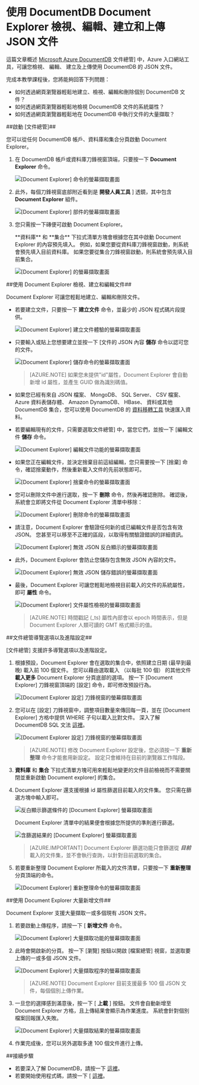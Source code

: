 <properties
    pageTitle="使用 DocumentDB Document Explorer 檢視、編輯、建立和上傳 JSON 文件 | Microsoft Azure"
    description="深入了解 DocumentDB Document Explorer，它是一種 Azure 入口網站的工具，可用來檢視、編輯、建立和上傳使用 DocumentDB 的 JSON 文件。"
    services="documentdb"
    authors="AndrewHoh"
    manager="jhubbard"
    editor="monicar"
    documentationCenter=""/>

<tags
    ms.service="documentdb"
    ms.workload="data-services"
    ms.tgt_pltfrm="na"
    ms.devlang="na"
    ms.topic="get-started-article" 
    ms.date="10/26/2015"
    ms.author="anhoh"/>

# 使用 DocumentDB Document Explorer 檢視、編輯、建立和上傳 JSON 文件 #

這篇文章概述 [Microsoft Azure DocumentDB](http://azure.microsoft.com/services/documentdb/) 文件總管] 中，Azure 入口網站工具，可讓您檢視、 編輯、 建立及上傳使用 DocumentDB 的 JSON 文件。

完成本教學課程後，您將能夠回答下列問題：  

-   如何透過網頁瀏覽器輕鬆地建立、檢視、編輯和刪除個別 DocumentDB 文件？
-   如何透過網頁瀏覽器輕鬆地檢視 DocumentDB 文件的系統屬性？
-   如何透過網頁瀏覽器輕鬆地在 DocumentDB 中執行文件的大量擷取？

##<a id="Launch"></a>啟動 [文件總管]##

您可以從任何 DocumentDB 帳戶、資料庫和集合分頁啟動 Document Explorer。  

1. 在 DocumentDB 帳戶或資料庫刀鋒視窗頂端，只要按一下 **Document Explorer** 命令。

    ![[Document Explorer] 命令的螢幕擷取畫面](./media/documentdb-view-JSON-document-explorer/documentexplorercommand.png)
 
2. 此外，每個刀鋒視窗底部附近看到是 **開發人員工具** ] 透鏡，其中包含 **Document Explorer** 組件。

    ![[Document Explorer] 部件的螢幕擷取畫面](./media/documentdb-view-JSON-document-explorer/documentexplorerpart.png)

2. 您只需按一下磚便可啟動 Document Explorer。

    <p> **資料庫** 和 **集合** 下拉式清單方塊會根據您在其中啟動 Document Explorer 的內容預先填入。  例如，如果您要從資料庫刀鋒視窗啟動，則系統會預先填入目前資料庫。  如果您要從集合刀鋒視窗啟動，則系統會預先填入目前集合。

    ![[Document Explorer] 的螢幕擷取畫面](./media/documentdb-view-JSON-document-explorer/documentexplorerinitial.png)

##<a id="Create"></a>使用 Document Explorer 檢視、建立和編輯文件##

Document Explorer 可讓您輕鬆地建立、編輯和刪除文件。  

- 若要建立文件，只要按一下 **建立文件** 命令，並最少的 JSON 程式碼片段提供。

    ![[Document Explorer] 建立文件體驗的螢幕擷取畫面](./media/documentdb-view-JSON-document-explorer/createdocument.png)

- 只要輸入或貼上您想要建立並按一下 [文件的 JSON 內容 **儲存** 命令以認可您的文件。

    ![[Document Explorer] 儲存命令的螢幕擷取畫面](./media/documentdb-view-JSON-document-explorer/savedocument1.png)

    > [AZURE.NOTE] 如果您未提供"id"屬性，Document Explorer 會自動新增 id 屬性，並產生 GUID 做為識別碼值。

- 如果您已經有來自 JSON 檔案、 MongoDB、 SQL Server、 CSV 檔案、 Azure 資料表儲存體、 Amazon DynamoDB、 HBase、 資料或其他 DocumentDB 集合，您可以使用 DocumentDB 的 [資料移轉工具](documentdb-import-data.md) 快速匯入資料。

- 若要編輯現有的文件，只需要選取文件總管] 中，當您它們，並按一下 [編輯文件 **儲存** 命令。

    ![[Document Explorer] 編輯文件功能的螢幕擷取畫面](./media/documentdb-view-JSON-document-explorer/editdocument.png)

- 如果您正在編輯文件，並決定捨棄目前這組編輯，您只需要按一下 [捨棄] 命令，確認捨棄動作，然後重新載入文件的先前狀態即可。

    ![[Document Explorer] 捨棄命令的螢幕擷取畫面](./media/documentdb-view-JSON-document-explorer/discardedit.png)

- 您可以刪除文件中進行選取，按一下 **刪除** 命令，然後再確認刪除。 確認後，系統會立即將文件從 Document Explorer 清單中移除：

    ![[Document Explorer] 刪除命令的螢幕擷取畫面](./media/documentdb-view-JSON-document-explorer/deletedocument.png)

- 請注意，Document Explorer 會驗證任何新的或已編輯文件是否包含有效 JSON。  您甚至可以移至不正確的區段，以取得有關驗證錯誤的詳細資訊。

    ![[Document Explorer] 無效 JSON 反白顯示的螢幕擷取畫面](./media/documentdb-view-JSON-document-explorer/invalidjson1.png)

- 此外，Document Explorer 會防止您儲存包含無效 JSON 內容的文件。

    ![[Document Explorer] 無效 JSON 儲存錯誤的螢幕擷取畫面](./media/documentdb-view-JSON-document-explorer/invalidjson2.png)

- 最後，Document Explorer 可讓您輕鬆地檢視目前載入的文件的系統屬性，即可 **屬性** 命令。

    ![[Document Explorer] 文件屬性檢視的螢幕擷取畫面](./media/documentdb-view-JSON-document-explorer/documentproperties.png)

    > [AZURE.NOTE] 時間戳記 (_ts) 屬性內部會以 epoch 時間表示，但是 Document Explorer 人類可讀的 GMT 格式顯示的值。

##<a id="Navigate"></a>文件總管導覽選項以及進階設定##

[文件總管] 支援許多導覽選項以及進階設定。

1. 根據預設，Document Explorer 會在選取的集合中，依照建立日期 (最早到最晚) 載入前 100 個文件。  您可以藉由選取載入 （以每批 100 個） 的其他文件 **載入更多** Document Explorer 分頁底部的選項。  按一下 [Document Explorer] 刀鋒視窗頂端的 [設定] 命令，即可修改預設行為。

    ![[Document Explorer 設定] 刀鋒視窗的螢幕擷取畫面](./media/documentdb-view-JSON-document-explorer/documentexplorersettings.png)


2. 您可以在 [設定] 刀鋒視窗中，調整項目數量來傳回每一頁，並在 [Document Explorer] 方格中提供 WHERE 子句以載入比對文件。  深入了解 DocumentDB SQL 文法 [這裡](documentdb-sql-query.md)。

    ![[Document Explorer 設定] 刀鋒視窗的螢幕擷取畫面](./media/documentdb-view-JSON-document-explorer/documentexplorersettings2.png)

    > [AZURE.NOTE] 修改 Document Explorer 設定後，您必須按一下 **重新整理** 命令才能套用新設定。  設定只會維持在目前的瀏覽器工作階段。
    
3.  **資料庫** 和 **集合** 下拉式清單方塊可用來輕鬆地變更的文件目前檢視而不需要關閉並重新啟動 Document explorer] 的集合。  

4. Document Explorer 還支援根據 id 屬性篩選目前載入的文件集。  您只需在篩選方塊中輸入即可。

    ![反白顯示篩選條件的 [Document Explorer] 螢幕擷取畫面](./media/documentdb-view-JSON-document-explorer/documentexplorerfilter.png)

    Document Explorer 清單中的結果便會根據您所提供的準則進行篩選。

    ![含篩選結果的 [Document Explorer] 螢幕擷取畫面](./media/documentdb-view-JSON-document-explorer/documentexplorerfilterresults.png)


    > [AZURE.IMPORTANT] Document Explorer 篩選功能只會篩選從 ***目前*** 載入的文件集，並不會執行查詢，以針對目前選取的集合。

5. 若要重新整理 Document Explorer 所載入的文件清單，只要按一下 **重新整理** 分頁頂端的命令。

    ![[Document Explorer] 重新整理命令的螢幕擷取畫面](./media/documentdb-view-JSON-document-explorer/documentexplorerrefresh.png)

##<a id="BulkAdd"></a>使用 Document Explorer 大量新增文件##

Document Explorer 支援大量擷取一或多個現有 JSON 文件。  

1. 若要啟動上傳程序，請按一下 [ **新增文件** 命令。

    ![[Document Explorer] 大量擷取功能的螢幕擷取畫面](./media/documentdb-view-JSON-document-explorer/adddocument1.png)

2. 此時會開啟新的分頁。  按一下 [瀏覽] 按鈕以開啟 [檔案總管] 視窗，並選取要上傳的一或多個 JSON 文件。

    ![[Document Explorer] 大量擷取程序的螢幕擷取畫面](./media/documentdb-view-JSON-document-explorer/adddocument2.png)

    > [AZURE.NOTE] Document Explorer 目前支援最多 100 個 JSON 文件，每個個別上傳作業。

3. 一旦您的選擇感到滿意後，按一下 [ **上載** ] 按鈕。  文件會自動新增至 Document Explorer 方格，且上傳結果會顯示為作業進度。 系統會針對個別檔案回報匯入失敗。

    ![[Document Explorer] 大量擷取結果的螢幕擷取畫面](./media/documentdb-view-JSON-document-explorer/adddocument3.png)

4. 作業完成後，您可以另外選取多達 100 個文件進行上傳。

##<a name="NextSteps"></a>接續步驟

- 若要深入了解 DocumentDB，請按一下 [這裡](http://azure.com/docdb)。
- 若要開始使用程式碼，請按一下 [ [這裡](documentdb-get-started.md)。

 


